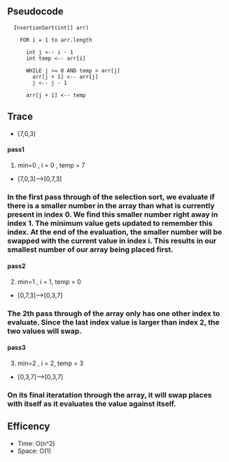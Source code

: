 ## Pseudocode
```
  InsertionSort(int[] arr)

    FOR i = 1 to arr.length

      int j <-- i - 1
      int temp <-- arr[i]

      WHILE j >= 0 AND temp < arr[j]
        arr[j + 1] <-- arr[j]
        j <-- j - 1

      arr[j + 1] <-- temp
```
## Trace

- [7,0,3]
#### pass1
1.  min=0 , i = 0 , temp = 7
- [7,0,3]-->[0,7,3]
### In the first pass through of the selection sort, we evaluate if there is a smaller number in the array than what is currently present in index 0. We find this smaller number right away in index 1. The minimum value gets updated to remember this index. At the end of the evaluation, the smaller number will be swapped with the current value in index i. This results in our smallest number of our array being placed first.

#### pass2
2. min=1 , i = 1, temp = 0
- [0,7,3]-->[0,3,7]
### The 2th pass through of the array only has one other index to evaluate. Since the last index value is larger than index 2, the two values will swap.


#### pass3
3. min=2 , i = 2, temp = 3
- [0,3,7]-->[0,3,7]
### On its final iteratation through the array, it will swap places with itself as it evaluates the value against itself.
## Efficency
- Time: O(n^2)
- Space: O(1)






